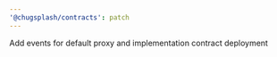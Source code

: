 ```yaml
---
'@chugsplash/contracts': patch
---
```


Add events for default proxy and implementation contract deployment
